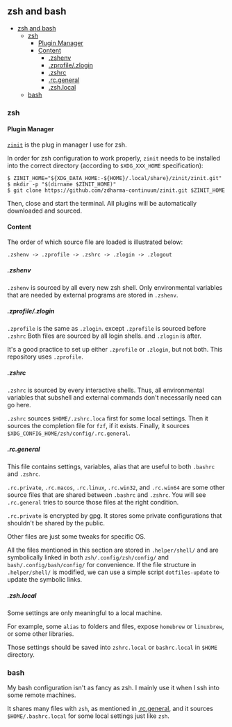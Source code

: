 ## zsh and bash

<!-- TOC GFM -->

- [zsh and bash](#zsh-and-bash)
  - [zsh](#zsh)
    - [Plugin Manager](#plugin-manager)
    - [Content](#content)
      - [.zshenv](#zshenv)
      - [.zprofile/.zlogin](#zprofilezlogin)
      - [.zshrc](#zshrc)
      - [.rc.general](#rcgeneral)
      - [.zsh.local](#zshlocal)
  - [bash](#bash)

<!-- /TOC -->



### zsh

#### Plugin Manager
[`zinit`](https://github.com/zdharma-continuum/zinit#customizing-paths)
is the plug in manager
I use for zsh.

In order for
zsh configuration to work properly,
`zinit` needs to be installed
into the correct directory
(according to `$XDG_XXX_HOME` specification):
```shell
$ ZINIT_HOME="${XDG_DATA_HOME:-${HOME}/.local/share}/zinit/zinit.git"
$ mkdir -p "$(dirname $ZINIT_HOME)"
$ git clone https://github.com/zdharma-continuum/zinit.git $ZINIT_HOME
```

Then,
close and start the terminal.
All plugins will be automatically downloaded and sourced.


#### Content
The order of which
source file are loaded
is illustrated below:
```
.zshenv -> .zprofile -> .zshrc -> .zlogin -> .zlogout
```

##### .zshenv
`.zshenv` is sourced
by all every new zsh shell.
Only environmental variables
that are needed by external programs
are stored in `.zshenv`.

##### .zprofile/.zlogin
`.zprofile` is the same as `.zlogin`.
except `.zprofile` is sourced before `.zshrc`
Both files are sourced
by all login shells.
and `.zlogin` is after.

It's a good practice to set up
either `.zprofile` or `.zlogin`,
but not both.
This repository uses `.zprofile`.

##### .zshrc
`.zshrc` is sourced
by every interactive shells.
Thus,
all environmental variables
that subshell and external commands
don't necessarily need can go here.

`.zshrc` sources `$HOME/.zshrc.loca`
first for some local settings.
Then it sources the
completion file for `fzf`,
if it exists.
Finally,
it sources `$XDG_CONFIG_HOME/zsh/config/.rc.general`.

##### .rc.general

This file contains
settings, variables, alias
that are useful to both
`.bashrc` and `.zshrc`.

`.rc.private`, `.rc.macos`, `.rc.linux`,
`.rc.win32`, and `.rc.win64`
are some other source files
that are shared between `.bashrc` and `.zshrc`.
You will see `.rc.general` tries to
source those files at the right condition.

`.rc.private` is encrypted by gpg.
It stores some private configurations
that shouldn't be shared by the public.

Other files are just some tweaks
for specific OS.

All the files mentioned in this section
are stored in `.helper/shell/`
and are symbolically linked
in both `zsh/.config/zsh/config/`
and `bash/.config/bash/config/`
for convenience.
If the file structure
in `.helper/shell/` is modified,
we can use a simple script
`dotfiles-update` to update
the symbolic links.

##### .zsh.local

Some settings are only meaningful
to a local machine.

For example,
some `alias` to folders and files,
expose `homebrew` or `linuxbrew`,
or some other libraries.

Those settings should be saved into
`zshrc.local` or `bashrc.local`
in `$HOME` directory.


### bash

My bash configuration
isn't as fancy as zsh.
I mainly use it
when I ssh into some
remote machines.

It shares many files
with `zsh`,
as mentioned in
[.rc.general](#rcgeneral),
and it sources `$HOME/.bashrc.local`
for some local settings just like `zsh`.





